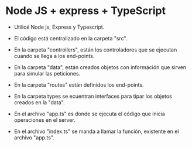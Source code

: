 # Node JS + express + TypeScript

- Utilicé Node js, Express y Typescript.

- El código está centralizado en la carpeta "src".

- En la carpeta "controllers", están los controladores que se ejecutan cuando se llega a los end-points.
- En la carpeta "data", están creados objetos con información que sirven para simular las peticiones.
- En la carpeta "routes" están definidos los end-points.
- En la carpeta types se ecuentran interfaces para tipar los objetos creados en la "data".
- En el archivo "app.ts" es donde se ejecuta el código que inicia operaciones en el server.
- En el archivo "index.ts" se manda a llamar la función, existente en el archivo "app.ts".